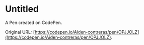 # Untitled

A Pen created on CodePen.

Original URL: [https://codepen.io/Aiden-contreras/pen/OPJJOLZ](https://codepen.io/Aiden-contreras/pen/OPJJOLZ).

